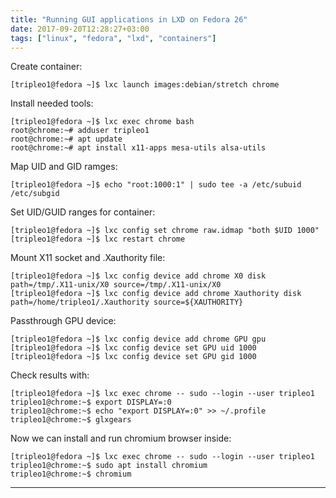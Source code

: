 ```yaml
---
title: "Running GUI applications in LXD on Fedora 26"
date: 2017-09-20T12:28:27+03:00
tags: ["linux", "fedora", "lxd", "containers"]
---
```


Create container:
```
[tripleo1@fedora ~]$ lxc launch images:debian/stretch chrome
```

Install needed tools:
```
[tripleo1@fedora ~]$ lxc exec chrome bash
root@chrome:~# adduser tripleo1
root@chrome:~# apt update
root@chrome:~# apt install x11-apps mesa-utils alsa-utils
```

Map UID and GID ramges:
```
[tripleo1@fedora ~]$ echo "root:1000:1" | sudo tee -a /etc/subuid /etc/subgid
```

Set UID/GUID ranges for container:
```
[tripleo1@fedora ~]$ lxc config set chrome raw.idmap "both $UID 1000"
[tripleo1@fedora ~]$ lxc restart chrome
```

Mount X11 socket and .Xauthority file:
```
[tripleo1@fedora ~]$ lxc config device add chrome X0 disk path=/tmp/.X11-unix/X0 source=/tmp/.X11-unix/X0
[tripleo1@fedora ~]$ lxc config device add chrome Xauthority disk path=/home/tripleo1/.Xauthority source=${XAUTHORITY}
```
Passthrough GPU device:
```
[tripleo1@fedora ~]$ lxc config device add chrome GPU gpu
[tripleo1@fedora ~]$ lxc config device set GPU uid 1000
[tripleo1@fedora ~]$ lxc config device set GPU gid 1000
```

Check results with:
```
[tripleo1@fedora ~]$ lxc exec chrome -- sudo --login --user tripleo1
tripleo1@chrome:~$ export DISPLAY=:0
tripleo1@chrome:~$ echo "export DISPLAY=:0" >> ~/.profile
tripleo1@chrome:~$ glxgears
```

Now we can install and run chromium browser inside:
```
[tripleo1@fedora ~]$ lxc exec chrome -- sudo --login --user tripleo1
tripleo1@chrome:~$ sudo apt install chromium
tripleo1@chrome:~$ chromium
```

---
